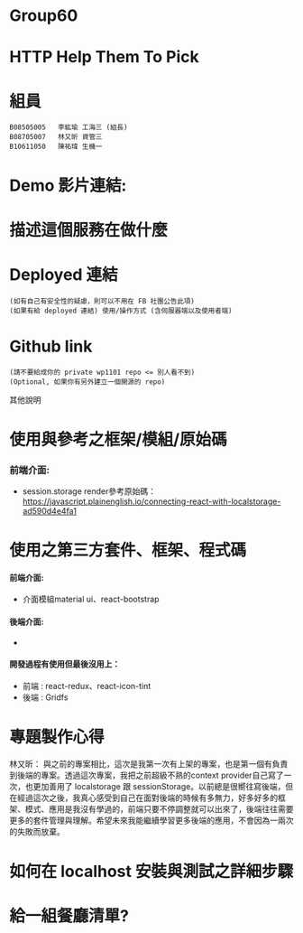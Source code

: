 # Group60 
# HTTP Help Them To Pick
# 組員
    B08505005   李紘瑜 工海三 (組長) 
    B08705007   林又昕 資管三  
    B10611050   陳祐瑋 生機一

# Demo 影片連結:

# 描述這個服務在做什麼

# Deployed 連結 
    (如有自己有安全性的疑慮，則可以不用在 FB 社團公告此項)
    (如果有給 deployed 連結) 使用/操作方式 (含伺服器端以及使用者端)

# Github link 
    (請不要給成你的 private wp1101 repo <= 別人看不到)
    (Optional, 如果你有另外建立一個開源的 repo) 

其他說明

# 使用與參考之框架/模組/原始碼
### 前端介面:  
* session.storage render參考原始碼：https://javascript.plainenglish.io/connecting-react-with-localstorage-ad590d4e4fa1





# 使用之第三方套件、框架、程式碼
#### 前端介面: 
* 介面模組material ui、react-bootstrap 

#### 後端介面:
* 

#### 開發過程有使用但最後沒用上：
* 前端 : react-redux、react-icon-tint
* 後端 : Gridfs

# 專題製作心得
林又昕：
與之前的專案相比，這次是我第一次有上架的專案，也是第一個有負責到後端的專案。透過這次專案，我把之前超級不熟的context provider自己寫了一次，也更加善用了 localstorage 跟 sessionStorage。以前總是很嚮往寫後端，但在經過這次之後，我真心感受到自己在面對後端的時候有多無力，好多好多的框架、模式、應用是我沒有學過的，前端只要不停調整就可以出來了，後端往往需要更多的套件管理與理解。希望未來我能繼續學習更多後端的應用，不會因為一兩次的失敗而放棄。


# 如何在 localhost 安裝與測試之詳細步驟

<!-- 請務必詳述，包含：基本的 yarn/npm 指令，後端如果使用其他語言所需要之安裝環境說明，資料庫串接與資料匯入方式，登入之帳密 (if needed)… 等。 -->

# 給一組餐廳清單?
